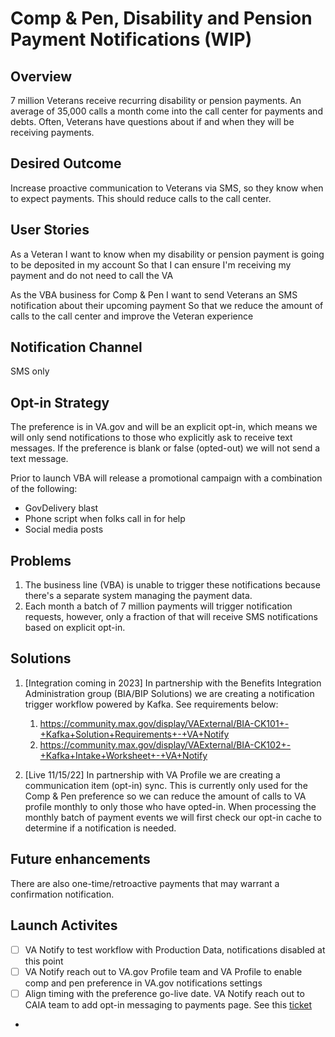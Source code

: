 # Comp & Pen, Disability and Pension Payment Notifications (WIP)

## Overview
7 million Veterans receive recurring disability or pension payments. An average of 35,000 calls a month come into the call center for payments and debts. Often, Veterans have questions about if and when they will be receiving payments.  

## Desired Outcome
Increase proactive communication to Veterans via SMS, so they know when to expect payments. This should reduce calls to the call center.

## User Stories
As a Veteran
I want to know when my disability or pension payment is going to be deposited in my account
So that I can ensure I'm receiving my payment and do not need to call the VA

As the VBA business for Comp & Pen
I want to send Veterans an SMS notification about their upcoming payment
So that we reduce the amount of calls to the call center and improve the Veteran experience

## Notification Channel
SMS only

## Opt-in Strategy
The preference is in VA.gov and will be an explicit opt-in, which means we will only send notifications to those who explicitly ask to receive text messages. If the preference is blank or false (opted-out) we will not send a text message.

Prior to launch VBA will release a promotional campaign with a combination of the following:
- GovDelivery blast
- Phone script when folks call in for help
- Social media posts

## Problems
1. The business line (VBA) is unable to trigger these notifications because there's a separate system managing the payment data.
2. Each month a batch of 7 million payments will trigger notification requests, however, only a fraction of that will receive SMS notifications based on explicit opt-in.  

## Solutions
1. [Integration coming in 2023] In partnership with the Benefits Integration Administration group (BIA/BIP Solutions) we are creating a notification trigger workflow powered by Kafka. See requirements below:
    1. https://community.max.gov/display/VAExternal/BIA-CK101+-+Kafka+Solution+Requirements+-+VA+Notify
    2. https://community.max.gov/display/VAExternal/BIA-CK102+-+Kafka+Intake+Worksheet+-+VA+Notify

2. [Live 11/15/22] In partnership with VA Profile we are creating a communication item (opt-in) sync. This is currently only used for the Comp & Pen preference so we can reduce the amount of calls to VA profile monthly to only those who have opted-in. When processing the monthly batch of payment events we will first check our opt-in cache to determine if a notification is needed.

## Future enhancements
There are also one-time/retroactive payments that may warrant a confirmation notification.

## Launch Activites
- [ ] VA Notify to test workflow with Production Data, notifications disabled at this point
- [ ] VA Notify reach out to VA.gov Profile team and VA Profile to enable comp and pen preference in VA.gov notifications settings
- [ ] Align timing with the preference go-live date. VA Notify reach out to CAIA team to add opt-in messaging to payments page.  See this [ticket](https://github.com/department-of-veterans-affairs/va.gov-team/issues/77798)
- 
